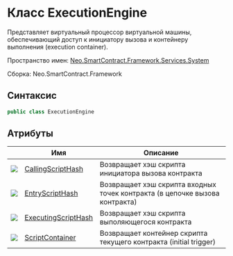 # Класс ExecutionEngine 

Представляет виртуальный процессор виртуальной машины, обеспечивающий доступ к инициатору вызова и контейнеру выполнения (execution container).

Пространство имен: [Neo.SmartContract.Framework.Services.System](../System.md)

Сборка: Neo.SmartContract.Framework

## Синтаксис

```c#
public class ExecutionEngine
```

## Атрибуты

| | Имя | Описание |
| ---------------------------------------- | ---------------------------------------- | -------------------------- |
| ![](https://i-msdn.sec.s-msft.com/dynimg/IC74937.jpeg) | [CallingScriptHash](ExecutionEngine/CallingScriptHash.md) | Возвращает хэш скрипта инициатора вызова контракта           |
| ![](https://i-msdn.sec.s-msft.com/dynimg/IC74937.jpeg) | [EntryScriptHash](ExecutionEngine/EntryScriptHash.md) | Возвращает хэш скрипта входных точек контракта (в цепочке вызова контракта) |
| ![](https://i-msdn.sec.s-msft.com/dynimg/IC74937.jpeg) | [ExecutingScriptHash](ExecutionEngine/ExecutingScriptHash.md) | Возвращает хэш скрипта выполяющегося контракта             |
| ![](https://i-msdn.sec.s-msft.com/dynimg/IC74937.jpeg) | [ScriptContainer](ExecutionEngine/ScriptContainer.md) | Возвращает контейнер скрипта текущего контракта (initial trigger)      |